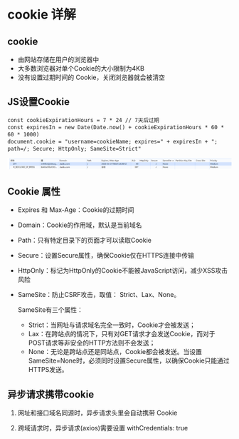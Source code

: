 # cookie 详解

## cookie 

- 由网站存储在用户的浏览器中
- 大多数浏览器对单个Cookie的大小限制为4KB
- 没有设置过期时间的 Cookie，关闭浏览器就会被清空

## JS设置Cookie
```
const cookieExpirationHours = 7 * 24 // 7天后过期
const expiresIn = new Date(Date.now() + cookieExpirationHours * 60 * 60 * 1000)
document.cookie = "username=cookieName; expires=" + expiresIn + "; path=/; Secure; HttpOnly; SameSite=Strict"
```
![alt text](image-4.png)

## Cookie 属性

- Expires 和 Max-Age：Cookie的过期时间
- Domain：Cookie的作用域，默认是当前域名
- Path：只有特定目录下的页面才可以读取Cookie
- Secure：设置Secure属性，确保Cookie仅在HTTPS连接中传输
- HttpOnly：标记为HttpOnly的Cookie不能被JavaScript访问，减少XSS攻击风险
- SameSite：防止CSRF攻击，取值： Strict、Lax、None。

    SameSite有三个属性：
    - ‌Strict‌：当网址与请求域名完全一致时，Cookie才会被发送；
    - ‌Lax‌：在跨站点的情况下，只有对GET请求才会发送Cookie，而对于POST请求等非安全的HTTP方法则不会发送；
    - ‌None‌：无论是跨站点还是同站点，Cookie都会被发送。当设置SameSite=None时，必须同时设置Secure属性，以确保Cookie只能通过HTTPS发送。



## 异步请求携带cookie

1. 网址和接口域名同源时，异步请求头里会自动携带 Cookie

2. 跨域请求时，异步请求(axios)需要设置 withCredentials: true